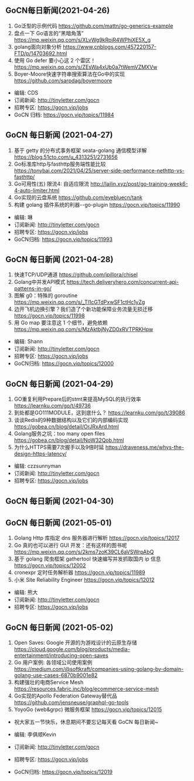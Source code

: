 ## GoCN每日新闻(2021-04-26)

1. Go泛型的示例代码 https://github.com/mattn/go-generics-example
2. 盘点一下 Go语言的“黑暗角落” https://mp.weixin.qq.com/s/XLvWg9kRoiR4WPhjXE5X_g
3. golang面向对象分析 https://www.cnblogs.com/457220157-FTD/p/14703692.html
4. 使用 Go defer 要小心这 2 个雷区！ https://mp.weixin.qq.com/s/ZEsWa4xUb0a7tWemVZMXVw
5. Boyer-Moore快速字符串搜索算法在Go中的实现 https://github.com/sarpdag/boyermoore

* 编辑: CDS
* 订阅新闻: http://tinyletter.com/gocn
* 招聘专区: https://gocn.vip/jobs
* GoCN 归档: https://gocn.vip/topics/11984

## GoCN 每日新闻 (2021-04-27)

1. 基于 getty 的分布式事务框架 seata-golang 通信模型详解 https://blog.51cto.com/u_4313251/2731656
2. Go标准库http与fasthttp服务端性能比较 https://tonybai.com/2021/04/25/server-side-performance-nethttp-vs-fasthttp/
3. Go可用性(五) 限流4: 自适应限流 http://lailin.xyz/post/go-training-week6-4-auto-limiter.html
4. Go实现的云盘系统 https://github.com/eyebluecn/tank
5. 构建 golang 插件系统的利器--go-plugin https://gocn.vip/topics/11990

- 编辑: 琳 
- 订阅新闻: http://tinyletter.com/gocn
- 招聘专区: https://gocn.vip/jobs
- GoCN归档: https://gocn.vip/topics/11993

## GoCN 每日新闻 (2021-04-28)

1. 快速TCP/UDP通道 https://github.com/jpillora/chisel
2. Golang中并发API模式 https://tech.deliveryhero.com/concurrent-api-patterns-in-go/
3. 图解 g0：特殊的 goroutine https://mp.weixin.qq.com/s/_Tl1cGTdPxwSF1ctHc1yZg
4. 边开飞机边换引擎？我们造了个新功能保障业务流量无损迁移 https://gocn.vip/topics/11998
5. 用 Go map 要注意这 1 个细节，避免依赖 https://mp.weixin.qq.com/s/MzAktbjNyZD0xRVTPRKHpw

- 编辑: Shann 
- 订阅新闻: http://tinyletter.com/gocn
- 招聘专区: https://gocn.vip/jobs
- GoCN归档: https://gocn.vip/topics/12000


## GoCN 每日新闻 (2021-04-29)

1. GO重复利用Prepare后的stmt来提高MySQL的执行效率  https://learnku.com/go/t/49736
2. 到处都是GO111MODULE，这到底什么？ https://learnku.com/go/t/39086
3. 谈谈Redis的9种数据结构以及它们的内部编码实现  https://gobea.cn/blog/detail/OrJRxArd.html
4. Golang服务之坑：too many open files  https://gobea.cn/blog/detail/NoW32Qob.html 
5. 为什么HTTPS需要7次握手以及9倍时延  https://draveness.me/whys-the-design-https-latency/

- 编辑: czzsunnyman
- 订阅新闻: http://tinyletter.com/gocn
- 招聘专区: https://gocn.vip/jobs

## GoCN 每日新闻 (2021-04-30)



## GoCN 每日新闻 (2021-05-01)

1. Golang Http 库指定 dns 服务器进行解析 https://gocn.vip/topics/12017
2. Go 真的也可以进行 GUI 开发：还有这样的图书呢 https://mp.weixin.qq.com/s/2kms7zoK39CL6aVSWrpAbQ
3. 基于 golang 爬虫框架 gathertool 快速编写并发抓取国内 ip 信息 https://gocn.vip/topics/12002
4. cronexpr 定时任务解析器 https://gocn.vip/topics/11989
5. 小米 Site Reliability Engineer https://gocn.vip/topics/12012

- 编辑: 熊大
- 订阅新闻: http://tinyletter.com/gocn
- 招聘专区: https://gocn.vip/jobs

## GoCN 每日新闻 (2021-05-02)

1. Open Saves: Google 开源的为游戏设计的云原生存储 https://cloud.google.com/blog/products/media-entertainment/introducing-open-saves
2. Go 用户案例: 各领域公司使用案例 https://medium.com/@softkraft/companies-using-golang-by-domain-golang-use-cases-6870b9001e82
3. 构建强壮的电商Service Mesh https://resources.fabric.inc/blog/ecommerce-service-mesh
4. Go实现的Apollo Federation Gateway替代品 https://github.com/jensneuse/graphql-go-tools
5. YoyoGo (web&grpc) 微服务框架 https://gocn.vip/topics/12015

* 祝大家五一节快乐，休息期间不要忘记每天看 GoCN 每日新闻~

* 编辑: 李俱顺Kevin
* 订阅新闻: http://tinyletter.com/gocn
* 招聘专区: https://gocn.vip/jobs
* GoCN归档:  https://gocn.vip/topics/12019
